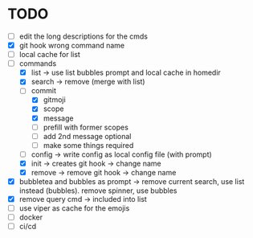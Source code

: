 # TODO

- [ ] edit the long descriptions for the cmds
- [x] git hook wrong command name
- [ ] local cache for list
- [ ] commands
  - [x] list -> use list bubbles prompt and local cache in homedir
  - [x] search -> remove (merge with list)
  - [ ] commit
    - [x] gitmoji
    - [x] scope
    - [x] message
    - [ ] prefill with former scopes
    - [ ] add 2nd message optional
    - [ ] make some things required
  - [ ] config -> write config as local config file (with prompt)
  - [x] init -> creates git hook -> change name
  - [x] remove -> remove git hook -> change name
- [x] bubbletea and bubbles as prompt -> remove current search, use list instead (bubbles). remove spinner, use bubbles
- [x] remove query cmd -> included into list
- [ ] use viper as cache for the emojis
- [ ] docker
- [ ] ci/cd
